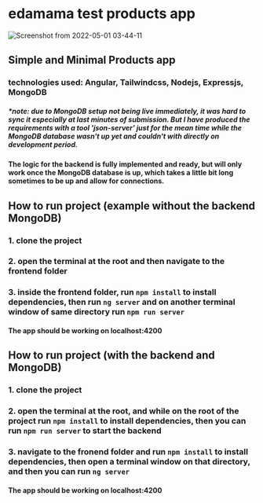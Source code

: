 # edamama test products app
![Screenshot from 2022-05-01 03-44-11](https://user-images.githubusercontent.com/54845047/166120456-ee85d6ff-df9b-4c90-bcaa-318b9824f0e4.png)

## Simple and Minimal Products app
### technologies used: Angular, Tailwindcss, Nodejs, Expressjs, MongoDB

##### *note: due to MongoDB setup not being live immediately, it was hard to sync it especially at last minutes of submission. But I have produced the requirements with a tool 'json-server' just for the mean time while the MongoDB database wasn't up yet and couldn't with directly on development period.

#### The logic for the backend is fully implemented and ready, but will only work once the MongoDB database is up, which takes a little bit long sometimes to be up and allow for connections.



## How to run project (example without the backend MongoDB)

### 1. clone the project
### 2. open the terminal at the root and then navigate to the frontend folder
### 3. inside the frontend folder, run `npm install` to install dependencies, then run `ng server` and on another terminal window of same directory run `npm run server`
#### The app should be working on localhost:4200


## How to run project (with the backend and MongoDB)
### 1. clone the project
### 2. open the terminal at the root, and while on the root of the project run `npm install` to install dependencies, then you can run `npm run server` to start the backend
### 3. navigate to the fronend folder and run `npm install` to install dependencies, then open a terminal window on that directory, and then you can run `ng server`
#### The app should be working on localhost:4200


